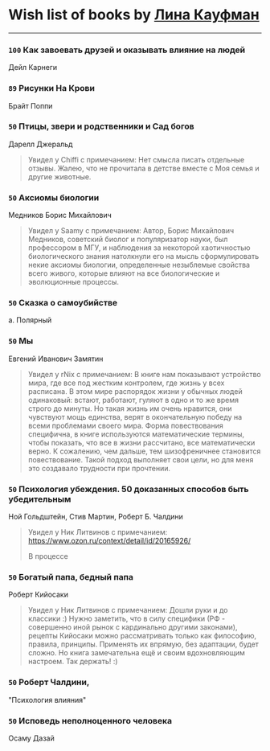 # Wish list of books by [Лина Кауфман](http://vk.com/id143278479)
---

### `100` Как завоевать друзей и оказывать влияние на людей
Дейл Карнеги

### `89` Рисунки На Крови
Брайт Поппи

### `50` Птицы, звери и родственники        и    Сад богов
Дарелл Джеральд
> Увидел у Chiffi с примечанием: Нет смысла писать отдельные отзывы. Жалею,  что не прочитала в детстве вместе с Моя семья и другие животные.

### `50` Аксиомы биологии
Медников Борис Михайлович
> Увидел у Saamy с примечанием: Автор, Борис Михайлович Медников, советский биолог и популяризатор науки, был профессором в МГУ, и наблюдения за некоторой хаотичностью биологического знания натолкнули его на мысль сформулировать некие аксиомы биологии, определенные незыблемые свойства всего живого, которые влияют на все биологические и эволюционные процессы.

### `50` Сказка о самоубийстве
а. Полярный

### `50` Мы
Евгений Иванович Замятин
> Увидел у rNix с примечанием: В книге нам показывают устройство мира, где все под жестким контролем, где жизнь у всех расписана. В этом мире распорядок жизни у обычных людей одинаковый: встают, работают, гуляют в одно и то же время строго до минуты. Но такая жизнь им очень нравится, они чувствуют мощь единства, верят в окончательную победу на всеми проблемами своего мира.
> Форма повествования специфична, в книге используются математические термины, чтобы показать, что все в жизни рассчитано, все математически верно. К сожалению, чем дальше, тем шизофреничнее становится повествование. Такой подход выполняет свои цели, но для меня это создавало трудности при прочтении.

### `50` Психология убеждения. 50 доказанных способов быть убедительным
Ной Гольдштейн, Стив Мартин, Роберт Б. Чалдини
> Увидел у Ник Литвинов с примечанием: https://www.ozon.ru/context/detail/id/20165926/
> 
> В процессе

### `50` Богатый папа, бедный папа
Роберт Кийосаки
> Увидел у Ник Литвинов с примечанием: Дошли руки и до классики :) Нужно заметить, что в силу специфики (РФ - совершенно иной рынок с кардинально другими законами), рецепты Кийосаки можно рассматривать только как философию, правила, принципы. Применять их впрямую, без адаптации, будет сложно. Но книга замечательна ещё и своим вдохновляющим настроем. Так держать! :)

### `50` Роберт Чалдини,
"Психология влияния"

### `50` Исповедь неполноценного человека
Осаму Дазай

